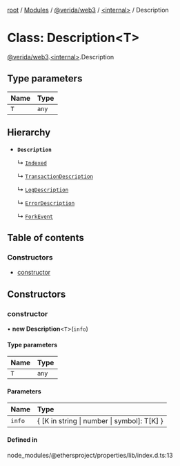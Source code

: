 [root](../README.md) / [Modules](../modules.md) / [@verida/web3](../modules/verida_web3.md) / [<internal\>](../modules/verida_web3._internal_.md) / Description

# Class: Description<T\>

[@verida/web3](../modules/verida_web3.md).[<internal\>](../modules/verida_web3._internal_.md).Description

## Type parameters

| Name | Type |
| :------ | :------ |
| `T` | `any` |

## Hierarchy

- **`Description`**

  ↳ [`Indexed`](verida_web3._internal_.Indexed.md)

  ↳ [`TransactionDescription`](verida_web3._internal_.TransactionDescription.md)

  ↳ [`LogDescription`](verida_web3._internal_.LogDescription.md)

  ↳ [`ErrorDescription`](verida_web3._internal_.ErrorDescription.md)

  ↳ [`ForkEvent`](verida_web3._internal_.ForkEvent.md)

## Table of contents

### Constructors

- [constructor](verida_web3._internal_.Description.md#constructor)

## Constructors

### constructor

• **new Description**<`T`\>(`info`)

#### Type parameters

| Name | Type |
| :------ | :------ |
| `T` | `any` |

#### Parameters

| Name | Type |
| :------ | :------ |
| `info` | { [K in string \| number \| symbol]: T[K] } |

#### Defined in

node_modules/@ethersproject/properties/lib/index.d.ts:13
